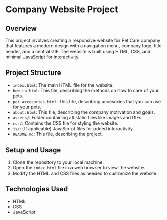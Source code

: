 # Company Website Project

## Overview
This project involves creating a responsive website for Pet Care company that features a modern design with a navigation menu, company logo, title header, and a central GIF. The website is built using HTML, CSS, and minimal JavaScript for interactivity.

## Project Structure
- `index.html`: The main HTML file for the website.
- `how_to.html`: This file, describing the methods on how to care of your pets.
- `pet_accesories.html`: This file, describing accesories that you can use for your pets.
- `about.html`: This file, describing the company motivation and goals.
- `assets/`: Folder containing all static files like images and GIFs.
- `css/`: Contains the CSS file for styling the website.
- `js/`: (If applicable) JavaScript files for added interactivity.
- `README.md`: This file, describing the project.

## Setup and Usage
1. Clone the repository to your local machine.
2. Open the `index.html` file in a web browser to view the website.
3. Modify the HTML and CSS files as needed to customize the website.

## Technologies Used
- HTML
- CSS
- JavaScript 